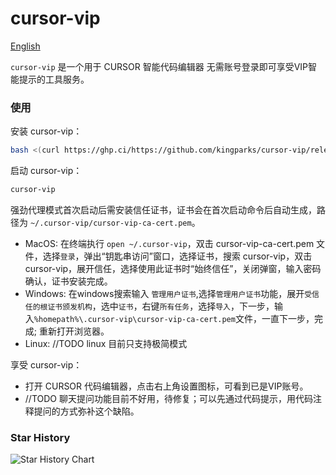 # cursor-vip

[English](./README.md)

`cursor-vip` 是一个用于 CURSOR 智能代码编辑器 无需账号登录即可享受VIP智能提示的工具服务。


### 使用
安装 cursor-vip：
```bash
bash <(curl https://ghp.ci/https://github.com/kingparks/cursor-vip/releases/download/latest/install.sh) githubReadme
```

启动 cursor-vip：
```bash
cursor-vip
```
强劲代理模式首次启动后需安装信任证书，证书会在首次启动命令后自动生成，路径为 `~/.cursor-vip/cursor-vip-ca-cert.pem`。
* MacOS: 在终端执行 `open ~/.cursor-vip`，双击 cursor-vip-ca-cert.pem 文件，选择`登录`，弹出“钥匙串访问”窗口，选择证书，搜索 cursor-vip，双击 cursor-vip，展开信任，选择使用此证书时“始终信任”，关闭弹窗，输入密码确认，证书安装完成。
* Windows: 在windows搜索输入 `管理用户证书`,选择`管理用户证书`功能，展开`受信任的根证书颁发机构`，选中`证书`，右键`所有任务`，选择`导入`，下一步，输入`%homepath%\.cursor-vip\cursor-vip-ca-cert.pem`文件，一直下一步，完成; 重新打开浏览器。
* Linux: //TODO linux 目前只支持极简模式

享受 cursor-vip：
* 打开 CURSOR 代码编辑器，点击右上角设置图标，可看到已是VIP账号。
* //TODO 聊天提问功能目前不好用，待修复；可以先通过代码提示，用代码注释提问的方式弥补这个缺陷。

### Star History
![Star History Chart](https://api.star-history.com/svg?repos=kingparks/cursor-vip&type=Date)

